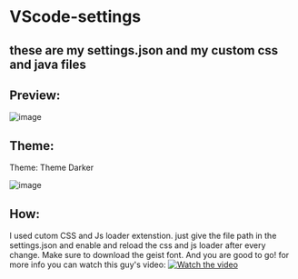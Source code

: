 # VScode-settings
## these are my settings.json and my custom css and java files

## Preview:
![image](https://github.com/user-attachments/assets/7421d297-b537-4577-a2a9-8e7aa2ddfe4f)

## Theme:
Theme: Theme Darker

![image](https://github.com/user-attachments/assets/d3528caf-e3fa-4fd4-be74-de9ca9bfd7f2)

## How:
I used cutom CSS and Js loader extenstion. just give the file path in the settings.json and enable and reload the css and js loader after every change. Make sure to download the geist font. And you are good to go!
for more info you can watch this guy's video:
[![Watch the video](https://img.youtube.com/vi/9_I0bySQoCs/0.jpg)](https://www.youtube.com/watch?v=9_I0bySQoCs)


